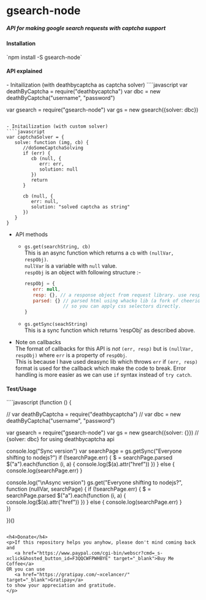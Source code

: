 <h1>gsearch-node</h1>
<h5>API for making google search requests with captcha support</h5>

<h4>Installation</h4>
`npm install -S gsearch-node`

<h4>API explained</h4>
- Initailization (with deathbycaptcha as captcha solver)  
   ````javascript
   var deathByCaptcha = require("deathbycaptcha")
   var dbc = new deathByCaptcha("username", "password")

   var gsearch = require("gsearch-node")
   var gs = new gsearch({solver: dbc})

   ````

- Initailization (with custom solver)  
   ````javascript
   var captchaSolver = {
      solve: function (img, cb) {
         //doSomeCaptchaSolving
         if (err) {
            cb (null, {
               err: err,
               solution: null
            })
            return
         }
         
         cb (null, {
            err: null,
            solution: "solved captcha as string"
         })
      }
   }
   ````

- API methods  
   - `gs.get(searchString, cb)`<br>
      This is an async function which returns a `cb` with `(nullVar, respObj)`.<br>
      `nullVar` is a variable with `null` value.<br>
      `respObj` is an object with following structure :-
      ````javascript
      respObj = {
         err: null,
         resp: {}, // a response object from request library. use respObj.resp.body to get the html.
         parsed: {} // parsed html using whacko lib (a fork of cheerio). 
                    // so you can apply css selectors directly.
      }
      ````

   - `gs.getSync(seachString)`<br>
      This is a sync function which returns 'respObj' as described above.

- Note on callbacks  
   The format of callbacks for this API is *not* `(err, resp)` but is `(nullVar, respObj)` where `err` is a property of `respObj`.<br>
   This is because I have used deasync lib which throws `err` if `(err, resp)` format is used for the callback which make the code to break.<r>
   Error handling is more easier as we can use `if` syntax instead of `try catch`. 

<h4>Test/Usage</h4>  
````javascript
(function () {

   // var deathByCaptcha = require("deathbycaptcha")
   // var dbc = new deathByCaptcha("username", "password")

   var gsearch = require("gsearch-node")
   var gs = new gsearch({solver: {}}) // {solver: dbc} for using deathbycaptcha api

   console.log("Sync version")
   var searchPage = gs.getSync("Everyone shifting to nodejs?")
   if (!searchPage.err) {
      $ = searchPage.parsed
      $("a").each(function (i, a) {
         console.log($(a).attr("href"))
      })
   } else {
      console.log(searchPage.err)
   }

   console.log("\nAsync version")
   gs.get("Everyone shifting to nodejs?", function (nullVar, searchPage) {
      if (!searchPage.err) {
         $ = searchPage.parsed
         $("a").each(function (i, a) {
            console.log($(a).attr("href"))
         })
      } else {
         console.log(searchPage.err)
      }      
   })

})()
````

<h4>Donate</h4>
<p>If this repository helps you anyhow, please don't mind coming back and 
   <a href="https://www.paypal.com/cgi-bin/webscr?cmd=_s-xclick&hosted_button_id=F3QQCWFPWHBYE" target="_blank">Buy Me Coffee</a>
OR you can use 
   <a href="https://gratipay.com/~xcelancer/" target="_blank">Gratipay</a>
to show your appreciation and gratitude.
</p>